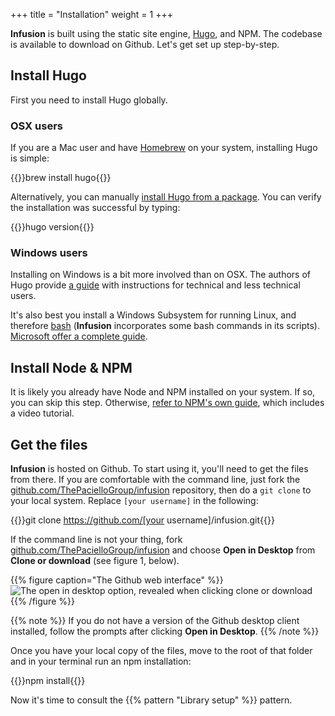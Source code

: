 +++
title = "Installation"
weight = 1
+++

**Infusion** is built using the static site engine, [Hugo](https://gohugo.io/), and NPM. The codebase is available to download on Github. Let's get set up step-by-step.

## Install Hugo

First you need to install Hugo globally.

### OSX users

If you are a Mac user and have [Homebrew](https://brew.sh/) on your system, installing Hugo is simple:

{{<cmd>}}brew install hugo{{</cmd>}}

Alternatively, you can manually [install Hugo from a package](https://github.com/gohugoio/hugo/releases). You can verify the installation was successful by typing:

{{<cmd>}}hugo version{{</cmd>}}

### Windows users

Installing on Windows is a bit more involved than on OSX. The authors of Hugo provide [a guide](https://gohugo.io/tutorials/installing-on-windows/) with instructions for technical and less technical users.

It's also best you install a Windows Subsystem for running Linux, and therefore [bash](https://en.wikipedia.org/wiki/Bash_(Unix_shell)) (**Infusion** incorporates some bash commands in its scripts). [Microsoft offer a complete guide](https://msdn.microsoft.com/en-gb/commandline/wsl/install_guide).

## Install Node & NPM

It is likely you already have Node and NPM installed on your system. If so, you can skip this step. Otherwise, [refer to NPM's own guide](https://docs.npmjs.com/getting-started/installing-node), which includes a video tutorial.

## Get the files

**Infusion** is hosted on Github. To start using it, you'll need to get the files from there. If you are comfortable with the command line, just fork the [github.com/ThePacielloGroup/infusion](https://github.com/ThePacielloGroup/infusion) repository, then do a `git clone` to your local system. Replace `[your username]` in the following:

{{<cmd>}}git clone https://github.com/[your username]/infusion.git{{</cmd>}}

If the command line is not your thing, fork  [github.com/ThePacielloGroup/infusion](https://github.com/ThePacielloGroup/infusion) and choose **Open in Desktop** from **Clone or download** (see figure 1, below).

{{% figure caption="The Github web interface" %}}
![The open in desktop option, revealed when clicking clone or download](/images/open_in_desktop.png)
{{% /figure %}}

{{% note %}}
If you do not have a version of the Github desktop client installed, follow the prompts after clicking **Open in Desktop**.
{{% /note %}}

Once you have your local copy of the files, move to the root of that folder and in your terminal run an npm installation:

{{<cmd>}}npm install{{</cmd>}}

Now it's time to consult the {{% pattern "Library setup" %}} pattern.
